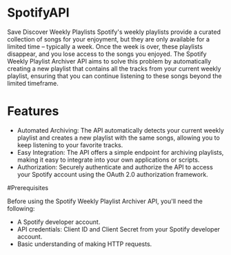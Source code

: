 # SpotifyAPI
Save Discover Weekly Playlists
Spotify's weekly playlists provide a curated collection of songs for your enjoyment, but they are only available for a limited time – typically a week. Once the week is over, these playlists disappear, and you lose access to the songs you enjoyed. The Spotify Weekly Playlist Archiver API aims to solve this problem by automatically creating a new playlist that contains all the tracks from your current weekly playlist, ensuring that you can continue listening to these songs beyond the limited timeframe.


# Features
* Automated Archiving: The API automatically detects your current weekly playlist and creates a new playlist with the same songs, allowing you to keep listening to your favorite tracks.
* Easy Integration: The API offers a simple endpoint for archiving playlists, making it easy to integrate into your own applications or scripts.
* Authorization: Securely authenticate and authorize the API to access your Spotify account using the OAuth 2.0 authorization framework.

#Prerequisites

Before using the Spotify Weekly Playlist Archiver API, you'll need the following:

   * A Spotify developer account.
   * API credentials: Client ID and Client Secret from your Spotify developer account.
   * Basic understanding of making HTTP requests.
